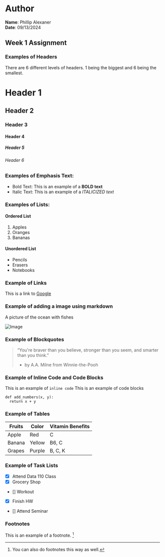 # Author
**Name**: Phillip Alexaner </br> 
**Date**: 09/13/2024

## Week 1 Assignment

### Examples of Headers

There are 6 different levels of headers. 1 being the biggest and 6 being the smallest.

# Header 1
## Header 2
### Header 3
#### Header 4
##### Header 5
###### Header 6

### Examples of Emphasis Text:
- Bold Text: This is an example of a **BOLD text** </br>
- Italic Text: This is an example of a *ITALICIZED text*

### Examples of Lists: 
#### Ordered List
1. Apples
2. Oranges
3. Bananas

#### Unordered List
- Pencils
- Erasers
- Notebooks

### Example of Links
This is a link to [Google](https://www.google.com/)

### Example of adding a image using markdown
A picture of the ocean with fishes

![Image](https://thedaily.case.edu/wp-content/uploads/2023/06/underwater-view-768x329.jpg)

### Example of Blockquotes
> “You're braver than you believe, stronger than you seem, and smarter than you think."
> - by A.A. Milne from Winnie-the-Pooh

### Example of Inline Code and Code Blocks
This is an example of `inline code` 
This is an example of code blocks

```
def add_numbers(x, y):
  return x + y
```
### Example of Tables

| Fruits | Color | Vitamin Benefits |
|--------|-------|------------------|
| Apple | Red | C |
| Banana | Yellow | B6, C |
| Grapes | Purple | B, C, K |

### Example of Task Lists
- [x] Attend Data 110 Class
- [x] Grocery Shop
- [] Workout
- [X] Finish HW
- [] Attend Seminar

### Footnotes
This is an example of a footnote. [^1]
[^1]: You can also do footnotes this way as well.
